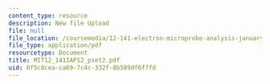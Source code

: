 ```yaml
---
content_type: resource
description: New file Upload
file: null
file_location: /coursemedia/12-141-electron-microprobe-analysis-january-iap-2012/0f5c8ceaca697c4c332f8b589df6f7fd_MIT12_141IAP12_pset2.pdf
file_type: application/pdf
resourcetype: Document
title: MIT12_141IAP12_pset2.pdf
uid: 0f5c8cea-ca69-7c4c-332f-8b589df6f7fd
---
```

